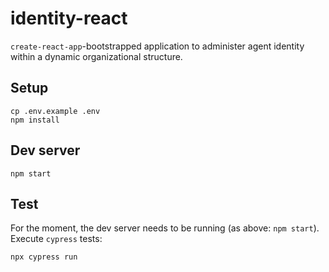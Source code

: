 identity-react
==============

`create-react-app`-bootstrapped application to administer agent identity within a dynamic organizational structure.


## Setup

```
cp .env.example .env
npm install
```

## Dev server

```
npm start
```

## Test

For the moment, the dev server needs to be running (as above: `npm start`). Execute `cypress` tests:

```
npx cypress run
```
